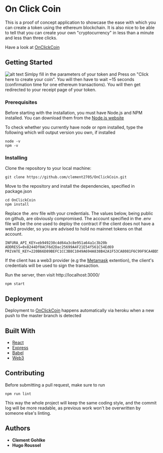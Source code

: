 # On Click Coin

This is a proof of concept application to showcase the ease with which you can create a token using the ethereum blockchain. It is also nice to be able to tell that you can create your own "cryptocurrency" in less than a minute and less than three clicks.

Have a look at [OnClickCoin](onclickcoin.herokuappp.com) 
           
## Getting Started
![alt text](https://github.com/clement2705/OnClickCoin/blob/assets/Homepage.png)
Simlpy fill in the parameters of your token and Press on "Click here to create your coin". You will then have to wait ~15 seconds (confirmation time for one ethereum transactions). You will then get redirected to your receipt page of your token.

### Prerequisites

Before starting with the installation, you must have Node.js and NPM installed. You can download them from the [Node.js website](https://nodejs.org/en/)

To check whether you currently have node or npm installed, type the following which will output version you own, if installed
```
node -v
npm -v
```

### Installing

Clone the repository to your local machine:
```
git clone https://github.com/clement2705/OnClickCoin.git
```

Move to the repository and install the dependencies, specified in package.json
```
cd OnClickCoin
npm install
```

Replace the .env file with your credentials. The values below, being public on github, are obviously compromised.
The account specified in the .env file will be the one used to deploy the contract if the client does not have a web3 provider, so you are advised to hold no mainnet tokens on that account.
```
INFURA_API_KEY=eb949230c4d64a3c8e951a64a1c3b20b
ADDRESS=0x8244Df0ACF6d2Dac25699A4F21E54f561C54Ed69
PRIVATE_KEY=220B66D89BEFC1CC3B8C1049A694A838B42A1F53CA8081F6C99F9CA4BD5FCBF5
```
If the client has a web3 provider (e.g the [Metamask](https://metamask.io/) extention), the client's credentials will be used to sign the transaction.

Run the server, then visit http://localhost:3000/
```
npm start
```

## Deployment
Deployment to [OnClickCoin](onclickcoin.herokuappp.com) happens automatically via heroku when a new push to the master branch is detected

## Built With

* [React](https://reactjs.org/docs/getting-started.html)
* [Express](https://expressjs.com/en/api.html)
* [Babel](https://babeljs.io/docs/en/)
* [Web3](https://web3js.readthedocs.io/en/1.0/web3-eth.html)

## Contributing

Before submitting a pull request, make sure to run
```
npm run lint
```
This way the whole project will keep the same coding style, and the commit log will be more readable, as previous work won't be overwritten by someone else's linting.


## Authors
* **Clement Gohlke**
* **Hugo Roussel**

